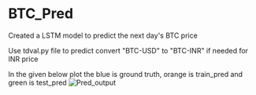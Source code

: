 # BTC_Pred

Created a LSTM model to predict the next day's BTC price

Use tdval.py file to predict
convert "BTC-USD" to "BTC-INR" if needed for INR price

In the given below plot the blue is ground truth, orange is train_pred and green is test_pred
![Pred_output](https://user-images.githubusercontent.com/7837122/177212498-4b822d95-e928-4204-b4cb-8ddba535f5ec.png)
